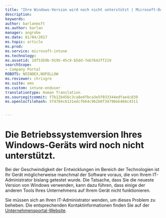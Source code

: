 ```yaml
---
title: "Ihre Windows-Version wird noch nicht unterstützt | Microsoft-Dokumentation"
description: 
keywords: 
author: barlanmsft
ms.author: barlan
manager: angrobe
ms.date: 01/04/2017
ms.topic: article
ms.prod: 
ms.service: microsoft-intune
ms.technology: 
ms.assetid: 2df53b9b-9195-45c9-b5dd-7eb7642ff219
searchScope:
- Company Portal
ROBOTS: NOINDEX,NOFOLLOW
ms.reviewer: chrisgre
ms.suite: ems
ms.custom: intune-enduser
translationtype: Human Translation
ms.sourcegitcommit: f7b12b456c3ca8e4fbca3e5f033344edfae4c839
ms.openlocfilehash: 5f4784c6131edcf664c962b0f34790eb484c4311


---
```

# <a name="your-windows-devices-operating-system-version-isnt-yet-supported"></a>Die Betriebssystemversion Ihres Windows-Geräts wird noch nicht unterstützt.

Bei der Geschwindigkeit der Entwicklungen im Bereich der Technologien ist Ihr Gerät möglicherweise manchmal der Software voraus, die von Ihrem IT-Administrator bislang getestet wurde. Die Tatsache, dass Sie die neueste Version von Windows verwenden, kann dazu führen, dass einige der anderen Tools Ihres Unternehmens auf Ihrem Gerät nicht funktionieren.

Sie müssen sich an Ihren IT-Administrator wenden, um dieses Problem zu beheben. Die entsprechenden Kontaktinformationen finden Sie auf der [Unternehmensportal-Website](http://portal.manage.microsoft.com).



<!--HONumber=Jan17_HO1-->


